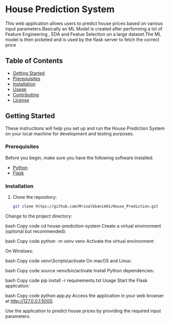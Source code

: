 # House Prediction System

This web application allows users to predict house prices based on various input parameters.Basically an ML Model is created after performing a lot of Feature Engineering , EDA and Featue Selection on a large dataset.The ML model is then pickeled and is used by the flask server to fetch the correct price

## Table of Contents

- [Getting Started](#getting-started)
- [Prerequisites](#prerequisites)
- [Installation](#installation)
- [Usage](#usage)
- [Contributing](#contributing)
- [License](#license)

## Getting Started

These instructions will help you set up and run the House Prediction System on your local machine for development and testing purposes.

### Prerequisites

Before you begin, make sure you have the following software installed:

- [Python](https://www.python.org/downloads/)
- [Flask](https://flask.palletsprojects.com/en/2.1.x/)

### Installation

1. Clone the repository:

   ```bash
   git clone https://github.com/Mrinalkbanik01/House_Prediction.git
Change to the project directory:

bash
Copy code
cd house-prediction-system
Create a virtual environment (optional but recommended):

bash
Copy code
python -m venv venv
Activate the virtual environment:

On Windows:

bash
Copy code
venv\Scripts\activate
On macOS and Linux:

bash
Copy code
source venv/bin/activate
Install Python dependencies:

bash
Copy code
pip install -r requirements.txt
Usage
Start the Flask application:

bash
Copy code
python app.py
Access the application in your web browser at http://127.0.0.1:5000.

Use the application to predict house prices by providing the required input parameters.
